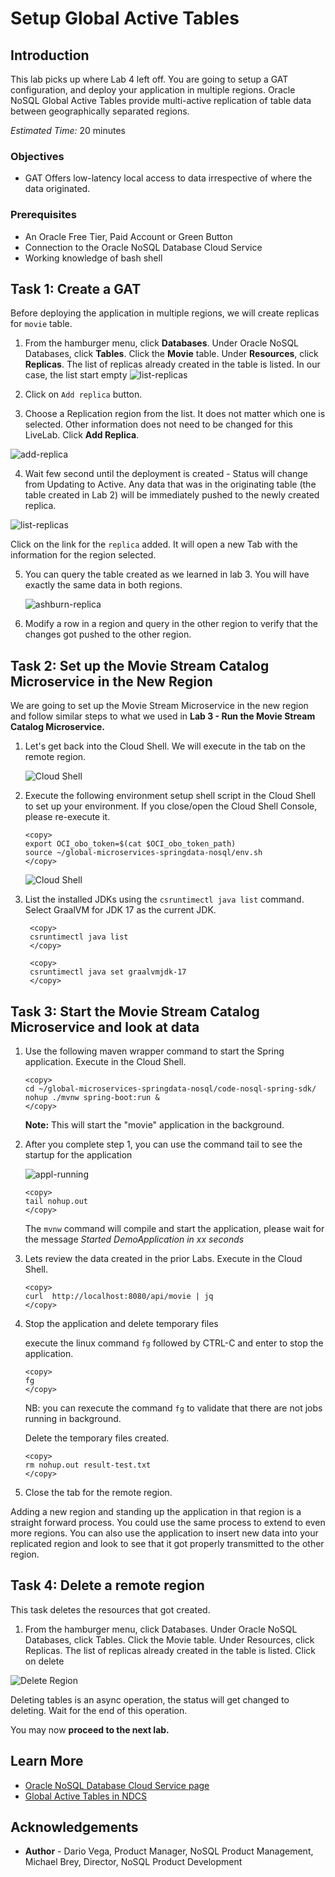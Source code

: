 # Setup Global Active Tables

## Introduction

This lab picks up where Lab 4 left off. You are going to setup a GAT configuration,
and deploy your application in multiple regions. Oracle NoSQL Global Active Tables
provide multi-active replication of table data between geographically separated regions.

_Estimated Time:_ 20 minutes

### Objectives

* GAT Offers low-latency local access to data irrespective of where the data originated.

### Prerequisites

* An Oracle Free Tier, Paid Account or Green Button
* Connection to the Oracle NoSQL Database Cloud Service
* Working knowledge of bash shell


## Task 1: Create a GAT

Before deploying the application in multiple regions, we will create replicas for `movie` table.

1. From the hamburger menu, click **Databases**. Under Oracle NoSQL Databases, click **Tables**.
Click the **Movie** table. Under **Resources**, click **Replicas**.
The list of replicas already created in the table is listed. In our case, the list start empty
![list-replicas](./images/list-replicas.png)

2. Click on `Add replica` button.

3. Choose a Replication region from the list. It does not matter which one is selected. Other information does not need to be changed for this LiveLab. Click **Add Replica**.

  ![add-replica](./images/add-replica.png)

4. Wait few second until the deployment is created - Status will change from Updating to Active.  Any data that was in the originating table (the table created in Lab 2) will be immediately pushed to the newly created replica.  

  ![list-replicas](./images/list-replicas-with-new.png)

  Click on the link for the `replica` added. It will open a new Tab with the information for the region selected.

5. You can query the table created as we learned in lab 3. You will have exactly the same data in both regions.

   ![ashburn-replica](./images/ashburn-replica-table.png)

6. Modify a row in a region and query in the other region to verify that the changes got pushed to the other region.


## Task 2: Set up the Movie Stream Catalog Microservice in the New Region

We are going to set up the Movie Stream Microservice in the new region and follow similar steps to what  we used in **Lab 3 - Run the Movie Stream Catalog Microservice.**

1. Let's get back into the Cloud Shell. We will execute in the tab on the remote region.

   ![Cloud Shell](https://oracle-livelabs.github.io/common/images/console/cloud-shell.png)

2. Execute the following environment setup shell script in the Cloud Shell to
set up your environment. If you close/open the Cloud Shell Console, please re-execute it.

    ```shell
    <copy>
    export OCI_obo_token=$(cat $OCI_obo_token_path)
    source ~/global-microservices-springdata-nosql/env.sh
    </copy>
    ```
    ![Cloud Shell](./images/cloud-shell-result.png)

3. List the installed JDKs using the `csruntimectl java list` command. Select GraalVM for JDK 17 as the current JDK.   

     ```shell
      <copy>
      csruntimectl java list
      </copy>
      ```

    ```shell
     <copy>
     csruntimectl java set graalvmjdk-17
     </copy>
     ```

## Task 3: Start the Movie Stream Catalog Microservice and look at data

1. Use the following maven wrapper command to start the Spring application. Execute in the Cloud Shell.

    ```shell
    <copy>
    cd ~/global-microservices-springdata-nosql/code-nosql-spring-sdk/
    nohup ./mvnw spring-boot:run &
    </copy>
    ```
    **Note:** This will start the "movie" application in the background.

2. After you complete step 1, you can use the command tail to see the startup for the application

    ![appl-running](./images/appl-running.png)

    ```shell
    <copy>
    tail nohup.out
    </copy>
    ```
    The `mvnw` command will compile and start the application, please wait for the message *Started DemoApplication in xx seconds*

3. Lets review the data created in the prior Labs. Execute in the Cloud Shell.

    ```shell
    <copy>
    curl  http://localhost:8080/api/movie | jq
    </copy>
    ```

4. Stop the application and delete temporary files

    execute the linux command `fg` followed by CTRL-C and enter to stop the application.
    ```shell
    <copy>
    fg
    </copy>
    ```
    NB: you can rexecute the command `fg` to validate that there are not jobs running in background.

    Delete the temporary files created.
    ```shell
    <copy>
    rm nohup.out result-test.txt
    </copy>
    ```

5. Close the tab for the remote region.


Adding a new region and standing up the application in that region is a straight forward process.  You could use the same process to extend to even more regions.   You can also use the application to insert new data into your replicated region and look to see that it got properly transmitted to the other region.   

## Task 4: Delete a remote region


This task deletes the resources that got created.

1. From the hamburger menu, click Databases. Under Oracle NoSQL Databases, click Tables. Click the Movie table. Under Resources, click Replicas.
The list of replicas already created in the table is listed. Click on delete

  ![Delete Region](./images/delete-region-table.png)

  Deleting tables is an async operation, the status will get changed to deleting. Wait for the end of this operation.



You may now **proceed to the next lab.**

## Learn More


* [Oracle NoSQL Database Cloud Service page](https://www.oracle.com/database/nosql-cloud.html)
* [Global Active Tables in NDCS](https://docs.oracle.com/en/cloud/paas/nosql-cloud/gasnd/)


## Acknowledgements
* **Author** - Dario Vega, Product Manager, NoSQL Product Management, Michael Brey, Director, NoSQL Product Development
